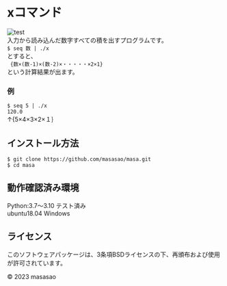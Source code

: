 # xコマンド
![test](https://github.com/masasao/masa/actions/workflows/test.yml/badge.svg
)  
入力から読み込んだ数字すべての積を出すプログラムです。  
`$ seq 数 | ./x`  
とすると、  
` {数×(数-1)×(数-2)×・・・・・×2×1}`  
という計算結果が出ます。  

### 例
`$ seq 5 | ./x`  
`120.0`  
↑{5×4×3×2×１｝

## インストール方法
`$ git clone https://github.com/masasao/masa.git`  
`$ cd masa`

## 動作確認済み環境
Python:3.7～3.10 テスト済み  
ubuntu18.04 Windows

## ライセンス
このソフトウェアパッケージは、3条項BSDライセンスの下、再頒布および使用が許可されています。  

© 2023 masasao
